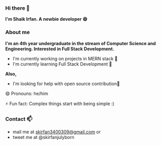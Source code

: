 ### Hi there 👋

**I'm Shaik Irfan. A newbie developer 😄**

### About me

**I'm an 4th year undergraduate in the stream of Computer Science and Engineering. Interested in Full Stack Development.**

* I'm currently working on projects in MERN stack 👀️
* I'm currently learning Full Stack Development 🎉️

**Also,**

* I'm looking for help with open source contribution🤔

😄 Pronouns: he/him

⚡ Fun fact: Complex things start with being simple :)


### Contact 📫

* mail me at skirfan3400309@gmail.com or
* tweet me at @skirfanjulyborn
